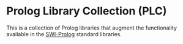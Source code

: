 Prolog Library Collection (PLC)
===============================

This is a collection of Prolog libraries that augment the functionality
available in the [SWI-Prolog](www.swi-prolog.org) standard libraries.


